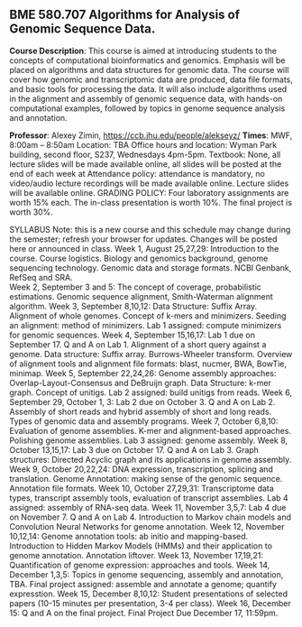 ## __BME 580.707 Algorithms for Analysis of Genomic Sequence Data.__
 
__Course Description__: This course is aimed at introducing students to the concepts of computational bioinformatics and genomics. Emphasis will be placed on algorithms and data structures for genomic data. The course will cover how genomic and transcriptomic data are produced, data file formats, and basic tools for processing the data. It will also include algorithms used in the alignment and assembly of genomic sequence data, with hands-on computational examples, followed by topics in genome sequence analysis and annotation.

__Professor__: Alexey Zimin,  https://ccb.jhu.edu/people/alekseyz/
__Times__: MWF, 8:00am – 8:50am 
Location: TBA
Office hours and location: Wyman Park building, second floor, S237, Wednesdays 4pm-5pm.
Textbook: None, all lecture slides will be made available online, all slides will be posted at the end of each week at 
Attendance policy: attendance is mandatory, no video/audio lecture recordings will be made available online. Lecture slides will be available online.
GRADING POLICY: Four laboratory assignments are worth 15% each. The in-class presentation is worth 10%. The final project is worth 30%.

SYLLABUS
Note: this is a new course and this schedule may change during the semester; refresh your browser for updates. Changes will be posted here or announced in class. 
Week 1, August 25,27,29: Introduction to the course. Course logistics.  Biology and genomics background, genome sequencing technology. Genomic data and storage formats. NCBI Genbank, RefSeq and SRA.  
Week 2, September 3 and 5: The concept of coverage, probabilistic estimations. Genomic sequence alignment, Smith-Waterman alignment algorithm.
Week 3, September 8,10,12: Data Structure: Suffix Array. Alignment of whole genomes. Concept of k-mers and minimizers. Seeding an alignment: method of minimizers.  Lab 1 assigned: compute minimizers for genomic sequences.
Week 4, September 15,16,17: Lab 1 due on September 17. Q and A on Lab 1. Alignment of a short query against a genome. Data structure: Suffix array. Burrows-Wheeler transform. Overview of alignment tools and alignment file formats: blast, nucmer, BWA, BowTie, minimap.
Week 5, September 22,24,26: Genome assembly approaches: Overlap-Layout-Consensus and DeBruijn graph. Data Structure: k-mer graph. Concept of unitigs. Lab 2 assigned: build unitigs from reads.
Week 6, September 29, October 1, 3: Lab 2 due on October 3. Q and A on Lab 2. Assembly of short reads and hybrid assembly of short and long reads. Types of genomic data and assembly programs. 
Week 7, October 6,8,10: Evaluation of genome assemblies.  K-mer and alignment-based approaches.  Polishing genome assemblies. Lab 3 assigned: genome assembly.
Week 8, October 13,15,17: Lab 3 due on October 17. Q and A on Lab 3. Graph structures: Directed Acyclic graph and its applications in genome assembly.
Week 9, October 20,22,24: DNA expression, transcription, splicing and translation. Genome Annotation: making sense of the genomic sequence. Annotation file formats.
Week 10, October 27,29,31: Transcriptome data types, transcript assembly tools, evaluation of transcript assemblies. Lab 4 assigned: assembly of RNA-seq data.
Week 11, November 3,5,7: Lab 4 due on November 7. Q and A on Lab 4. Introduction to Markov chain models and Convolution Neural Networks for genome annotation.
Week 12, November 10,12,14: Genome annotation tools: ab initio and mapping-based. Introduction to Hidden Markov Models (HMMs) and their application to genome annotation. Annotation liftover.
Week 13, November 17,19,21: Quantification of genome expression: approaches and tools.
Week 14, December 1,3,5: Topics in genome sequencing, assembly and annotation, TBA. Final project assigned: assemble and annotate a genome; quantify expresstion.
Week 15, December 8,10,12: Student presentations of selected papers (10-15 minutes per 
presentation, 3-4 per class).
Week 16, December 15: Q and A on the final project. Final Project Due December 17, 11:59pm.

